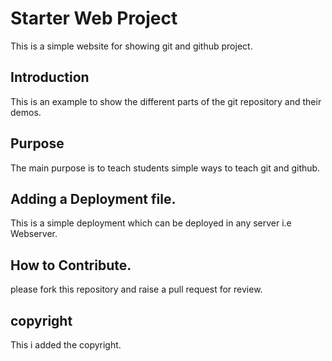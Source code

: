 # Starter Web Project

This is a simple website for showing git and github project.

## Introduction 

This is an example to show the different parts of the git repository and their  demos.

## Purpose 

The main purpose is to teach students simple ways to teach git and github.

## Adding a Deployment file.

This is a simple deployment which can be deployed in any server i.e Webserver.

## How to Contribute.

please fork this repository and raise a pull request for review.

## copyright

This i added the copyright.